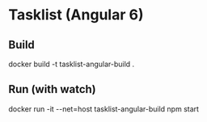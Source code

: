 # Tasklist (Angular 6)

## Build 

docker build -t tasklist-angular-build .

## Run (with watch)

docker run -it --net=host tasklist-angular-build npm start